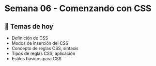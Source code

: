 # Semana 06 - Comenzando con CSS

## 📌 Temas de hoy
- Definición de CSS
- Modos de inserción del CSS
- Concepto de reglas CSS, sintaxis
- Tipos de reglas CSS, aplicación
- Estilos básicos para CSS

